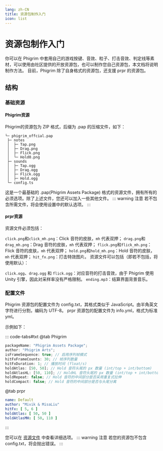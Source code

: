 ```yaml
---
lang: zh-CN
title: 资源包制作入门
icon: list
---
```


# 资源包制作入门

你可以在 Phigrim 中套用自己的游戏按键、音效、粒子、打击音效、判定线等素材，可以使用由社区提供的开放资源包，也可以制作您自己资源包，本文档将说明制作方法。
目前，Phigrim 除了自身格式的资源包，还支援 prpr 的资源包。

## 结构

### 基础资源

#### Phigrim资源

Phigrim的资源包为 ZIP 格式，后缀为 .pap 的压缩文件，如下：

```files:no-line-numbers
└─ phigrim_offcial.pap         
 ├─ notes
 │  ├─ Tap.png 
 │  ├─ Drag.png
 │  ├─ Flick.png
 │  └─ Hold0.png
 ├─ sounds       
 │  ├─ Tap.ogg   
 │  ├─ Drag.ogg
 │  ├─ Flick.ogg
 │  ├─ Hold.ogg  
 └─ config.ts
```

这是一个最基础的 .pap(Phigrim Assets Package) 格式的资源文件，拥有所有的必须选项。除了上述文件，您还可以加入一些其他文件。
::: warning 注意
若不包含所需文件，将会使用设置中的默认选项。
:::

#### prpr资源

资源文件必须包括：

`click.png`和`click_mh.png`：Click 音符的皮肤，`mh` 代表双押；
`drag.png`和`drag_mh.png`：Drag 音符的皮肤，`mh` 代表双押；
`flick.png`和`flick_mh.png`：Flick 音符的皮肤，`mh` 代表双押；
`hold.png`和`hold_mh.png`：Hold 音符的皮肤，`mh` 代表双押；
`hit_fx.png`：打击特效图片。
资源文件可以包括（即若不包括，将使用默认）：

`click.ogg`、`drag.ogg` 和 `flick.ogg`：对应音符的打击音效，由于 Phigrim 使用 Unity 引擎，因此对采样率没有严格限制。
`ending.mp3`：结算界面背景音乐。

### 配置文件

Phigrim 资源包的配置文件为 config.txt，其格式类似于 JavaScript。由半角英文字符进行分割，编码为 UTF-8。
prpr 资源包的配置文件为 info.yml，格式为标准 yml。

示例如下：

::: code-tabs#txt
@tab Phigrim

```typescript
packageName: "Phigrim Assets Package";
author: "Phigrim Arts";
isFrameSequence: true; // 启用序列帧模式
hitFxFrameCounts: 30; // 帧序列数量
hitFxDuration: 1; // 播放时间 (float/s)
holdAtlas: [50, 50]; // Hold 音符头尾的 px 数量 (int/top + int/bottom)
holdAtlasHL: [50, 110]; // HoldHL 音符头尾的 px 数量 (int/top + int/bottom)
holdRepeat: false; // Hold 音符的中间部分是否采用重复式拉伸
holdCompact: false; // Hold 音符的中间部分是否与头尾分离
```

@tab prpr

```yml
name: Default
author: "Mivik & MisaLiu"
hitFx: [ 5, 6 ]
holdAtlas: [ 50, 50 ]
holdAtlasMH: [ 50, 110 ]
```

:::

您可以在 [资源文件](further.md#配置文件编辑) 中查看详细选项。
::: warning 注意
若您的资源包不包含 config.txt，将会抛出错误。
:::
